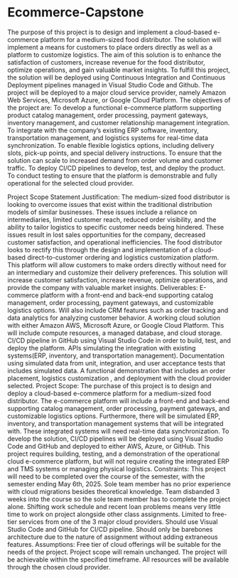 # Ecommerce-Capstone
The purpose of this project is to design and implement a cloud-based e-commerce platform for a medium-sized food distributor. The solution will implement a means for customers to place orders directly as well as a platform to customize logistics. The aim of this solution is to enhance the satisfaction of customers, increase revenue for the food distributor, optimize operations, and gain valuable market insights. To fulfill this project, the solution will be deployed using Continuous Integration and Continuous Deployment pipelines managed in Visual Studio Code and Github. The project will be deployed to a major cloud service provider, namely Amazon Web Services, Microsoft Azure, or Google Cloud Platform. 
The objectives of the project are:
To develop a functional e-commerce platform supporting product catalog management, order processing, payment gateways, inventory management, and customer relationship management integration.
To integrate with the company’s existing ERP software, inventory, transportation management, and logistics systems for real-time data synchronization. 
To enable flexible logistics options, including delivery slots, pick-up points, and special delivery instructions. 
To ensure that the solution can scale to increased demand from order volume and customer traffic.
To deploy CI/CD pipelines to develop, test, and deploy the product. 
To conduct testing to ensure that the platform is demonstrable and fully operational for the selected cloud provider.

Project Scope Statement
Justification:
The medium-sized food distributor is looking to overcome issues that exist within the traditional distribution models of similar businesses. These issues include a reliance on intermediaries, limited customer reach, reduced order visibility, and the ability to tailor logistics to specific customer needs being hindered. These issues result in lost sales opportunities for the company, decreased customer satisfaction, and operational inefficiencies. The food distributor looks to rectify this through the design and implementation of a cloud-based direct-to-customer ordering and logistics customization platform. This platform will allow customers to make orders directly without need for an intermediary and customize their delivery preferences. This solution will increase customer satisfaction, increase revenue, optimize operations, and provide the company with valuable market insights. 
Deliverables:
E-commerce platform with a front-end and back-end supporting catalog management, order processing, payment gateways, and customizable logistics options.  Will also include CRM features such as order tracking and data analytics for analyzing customer behavior. 
A working cloud solution with either Amazon AWS, Microsoft Azure, or Google Cloud Platform. This will include compute resources, a managed database, and cloud storage. 
CI/CD pipeline in GitHub using Visual Studio Code in order to build, test, and deploy the platform. 
APIs simulating the integration with existing systems(ERP, inventory, and transportation management).
Documentation using simulated data from unit, integration, and user acceptance tests that includes simulated data. 
A functional demonstration that includes an order placement, logistics customization , and deployment with the cloud provider selected.
Project Scope:
The purchase of this project is to design and deploy a cloud-based e-commerce platform for a medium-sized food distributor. The e-commerce platform will include a front-end and back-end supporting catalog management, order processing, payment gateways, and customizable logistics options. Furthermore, there will be simulated ERP, inventory, and transportation management systems that will be integrated with. These integrated systems will need real-time data synchronization. To develop the solution, CI/CD pipelines will be deployed using Visual Studio Code and GitHub and deployed to either AWS, Azure, or GitHub. This project requires building, testing, and a demonstration of the operational cloud e-commerce platform, but will not require creating the integrated ERP and TMS systems or managing physical logistics.
Constraints:
This project will need to be completed over the course of the semester, with the semester ending May 6th, 2025.
Sole team member has no prior experience with cloud migrations besides theoretical knowledge.
Team disbanded 3 weeks into the course so the sole team member has to complete the project alone. 
Shifting work schedule and recent loan problems means very little time to work on project alongside other class assignments. 
Limited to free-tier services from one of the 3 major cloud providers. 
Should use Visual Studio Code and GitHub for CI/CD pipeline.
Should only be barebones architecture due to the nature of assignment without adding extraneous features.
Assumptions:
Free tier of cloud offerings will be suitable for the needs of the project.
Project scope will remain unchanged. 
The project will be achievable within the specified timeframe.
All resources will be available through the chosen cloud provider. 
